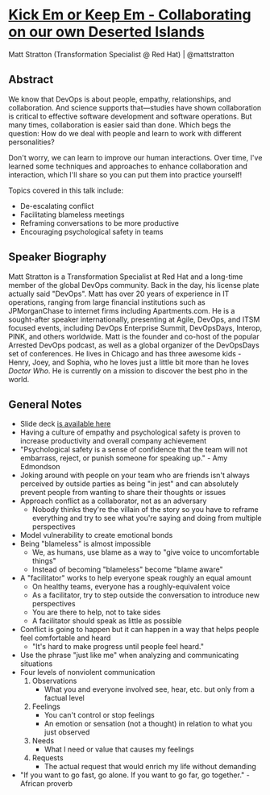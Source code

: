 # [Kick Em or Keep Em - Collaborating on our own Deserted Islands](https://desertedisland.club/agenda/#mattstratton)

Matt Stratton (Transformation Specialist @ Red Hat) | @mattstratton

## Abstract

We know that DevOps is about people, empathy, relationships, and collaboration. And science supports that—studies have shown collaboration is critical to effective software development and software operations. But many times, collaboration is easier said than done. Which begs the question: How do we deal with people and learn to work with different personalities?

Don't worry, we can learn to improve our human interactions. Over time, I've learned some techniques and approaches to enhance collaboration and interaction, which I'll share so you can put them into practice yourself!

Topics covered in this talk include:

- De-escalating conflict
- Facilitating blameless meetings
- Reframing conversations to be more productive
- Encouraging psychological safety in teams

## Speaker Biography

Matt Stratton is a Transformation Specialist at Red Hat and a long-time member of the global DevOps community. Back in the day, his license plate actually said "DevOps". Matt has over 20 years of experience in IT operations, ranging from large financial institutions such as JPMorganChase to internet firms including Apartments.com. He is a sought-after speaker internationally, presenting at Agile, DevOps, and ITSM focused events, including DevOps Enterprise Summit, DevOpsDays, Interop, PINK, and others worldwide. Matt is the founder and co-host of the popular Arrested DevOps podcast, as well as a global organizer of the DevOpsDays set of conferences. He lives in Chicago and has three awesome kids - Henry, Joey, and Sophia, who he loves just a little bit more than he loves *Doctor Who*. He is currently on a mission to discover the best pho in the world.

## General Notes

- Slide deck [is available here](https://speaking.mattstratton.com/6CzUfc/kick-em-or-keep-em-collaborating-on-our-own-deserted-islands)
- Having a culture of empathy and psychological safety is proven to increase productivity and overall company achievement
- "Psychological safety is a sense of confidence that the team will not embarrass, reject, or punish someone for speaking up." - Amy Edmondson
- Joking around with people on your team who are friends isn't always perceived by outside parties as being "in jest" and can absolutely prevent people from wanting to share their thoughts or issues
- Approach conflict as a collaborator, not as an adversary
	- Nobody thinks they're the villain of the story so you have to reframe everything and try to see what you're saying and doing from multiple perspectives
- Model vulnerability to create emotional bonds
- Being "blameless" is almost impossible
	- We, as humans, use blame as a way to "give voice to uncomfortable things"
	- Instead of becoming "blameless" become "blame aware"
- A "facilitator" works to help everyone speak roughly an equal amount
	- On healthy teams, everyone has a roughly-equivalent voice
	- As a facilitator, try to step outside the conversation to introduce new perspectives
	- You are there to help, not to take sides
	- A facilitator should speak as little as possible
- Conflict is going to happen but it can happen in a way that helps people feel comfortable and heard
	- "It's hard to make progress until people feel heard."
- Use the phrase "just like me" when analyzing and communicating situations
- Four levels of nonviolent communication
	1. Observations
		- What you and everyone involved see, hear, etc. but only from a factual level
	1. Feelings
		- You can't control or stop feelings
		- An emotion or sensation (not a thought) in relation to what you just observed
	1. Needs
		- What I need or value that causes my feelings
	1. Requests
		- The actual request that would enrich my life without demanding
- "If you want to go fast, go alone. If you want to go far, go together." - African proverb
